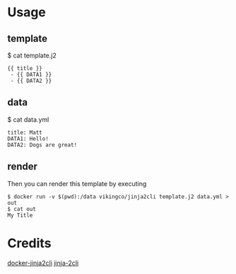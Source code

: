 # Usage

## template
$ cat template.j2
```text
{{ title }}
 - {{ DATA1 }} 
 - {{ DATA2 }} 
```

## data
$ cat data.yml
```text
title: Matt
DATA1: Hello!
DATA2: Dogs are great!
```

## render
Then you can render this template by executing

```text
$ docker run -v $(pwd):/data vikingco/jinja2cli template.j2 data.yml > out
$ cat out
My Title
```

# Credits
[docker-jinja2cli](https://hub.docker.com/r/vikingco/jinja2cli/)
[jinja-2cli](https://github.com/mattrobenolt/jinja2-cli)